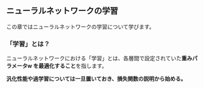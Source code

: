 ## ニューラルネットワークの学習

この章ではニューラルネットワークの学習について学びます。

### 「学習」とは？
ニューラルネットワークにおける「学習」とは、各層間で設定されていた**重みパラメータw を最適化すること**を指します。

**汎化性能や過学習については一旦置いておき、損失関数の説明から始める。**
